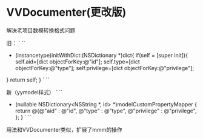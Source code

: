 # VVDocumenter(更改版)

解决老项目数模转换格式问题

旧：
` ``
- (instancetype)initWithDict:(NSDictionary *)dict{
if(self = [super init]){
self.aid=[dict objectForKey:@"id"];
self.type=[dict objectForKey:@"type"];
self.privilege=[dict objectForKey:@"privilege"];

}
return self;
}
` ``

新（yymodel样式）
` ``
+ (nullable NSDictionary<NSString *, id> *)modelCustomPropertyMapper {
return @{@"aid" : @"id",
@"type" : @"type",
@"privilege" : @"privilege",
};
}
` ``

用法和VVDocumenter类似，扩展了mmm的操作
